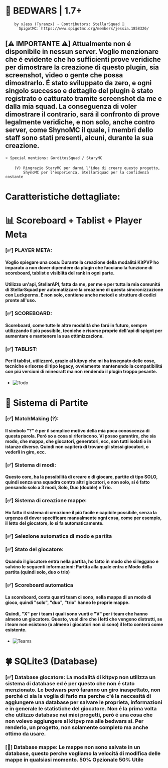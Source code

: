 # 🛌 BEDWARS | 1.7+
		by xJess (Tyranzx) - Contributors: StellarSquad 🎲
  	      SpigotMC: https://www.spigotmc.org/members/jessia.1858326/
    
## [**⚠ IMPORTANTE ⚠**] Attualmente non é disponibile in nessun server. Voglio menzionare che é evidente che ho sufficienti prove veridiche per dimostrare la creazione di questo plugin, sia screenshot, video o gente che possa dimostrarlo. É stato sviluppato da zero, e ogni singolo successo e dettaglio del plugin è stato registrato o catturato tramite screenshot da me e dalla mia squad. La conseguenza di voler dimostrare il contrario, sará il confronto di prove legalmente veridiche, e non solo, anche contro server, come ShynoMC il quale, i membri dello staff sono stati presenti, alcuni, durante la sua creazione.

	⭐ Special mentions: GorditosSquad / StaryMC
 
   		(V) Ringrazio StaryMC per darmi l'idea di creare questo progetto,
     		ShynoMC per l'esperienza, StellarSquad per la confidenza costante

# Caratteristiche dettagliate:

# 📊 Scoreboard + Tablist + Player Meta 
  ### [✅] **PLAYER META**: 
  #### Voglio spiegare una cosa: Durante la creazione della modalitá KitPVP ho imparato a non dover dipendere da plugin che facciano la funzione di scoreboard, tablist e visiblitá del rank in ogni parte.
  #### Utilizzo un'api, StellarAPI, fatta da me, per me e per tutta la mia comunitá di StellarSquad per automatizzare la creazione di questa sincronizzazione con Luckperms. E non solo, contiene anche metodi e strutture di codici pronte all'uso.
  ### [✅] **SCOREBOARD**: 
  #### Scoreboard, come tutte le altre modalitá che faró in futuro, sempre utilizzando il piú possibile, tecniche e risorse proprie dell'api di spigot per aumentare e mantenere la sua ottimizzazione. 
  ### [✅] **TABLIST**:
  #### Per il tablist, utilizzeró, grazie al kitpvp che mi ha insegnato delle cose, tecniche e risorse di tipo legacy, ovviamente mantenendo la compatibilitá con piú versioni di minecraft ma non rendendo il plugin troppo pesante. 
  -  ![Todo](https://github.com/Tyranzx/Minecraft_Development/assets/70720366/18de7e1b-b87e-4069-b33f-38198e96e55f)

# 🎲 Sistema di Partite
 ### [✅] MatchMaking (?):
 #### Il simbolo "?" é per il semplice motivo della mia poca conoscenza di questa parola. Peró so a cosa si riferiscono. Vi posso garantire, che sia modo, che mappa, che giocatori, generatori, ecc, son tutti isolati o in istanze diverse. Quindi non capiterá di trovare gli stessi giocatori, o vederli in giro, ecc.
 ### [✅] Sistema di modi:
 #### Questo core, ha la possibilitá di creare e di giocare, partite di tipo **SOLO**, quindi senza una squadra contro altri giocatori, e non solo, si é fatto pensando solo a 3 modi, Solo, Duo (double) e Trio.
 ### [✅] Sistema di creazione mappe: 
 #### Ho fatto il sistema di creazione il piú facile e capibile possibile, senza la urgenza di dover specificare manualmente ogni cosa, come per esempio, il letto del giocatore, lo si fa automaticamente.
 ### [✅] Selezione automatica di modo e partita
 ### [✅] Stato del giocatore:
 #### Quando il giocatore entra nella partita, ho fatto in modo che si leggano e salvino le seguenti informazioni: Partita alla quale entra e Modo della partita (quindi solo, duo o trio)
 ### [✅] Scoreboard automatica
 #### La scoreboard, conta quanti team ci sono, nella mappa di un modo di gioco, quindi "solo", "duo", "trio" hanno le proprie mappe.
 #### Quindi, "X" per i team i quali sono vuoti e "V" per i team che hanno almeno un giocatore. Questo, vuol dire che i letti che vengono distrutti, se i team non esistono (o almeno i giocatori non ci sono) il letto conterá come esistente.
 - ![Teams](https://github.com/Tyranzx/Minecraft_Development/assets/70720366/d3b0df96-0c80-4798-92e4-b73fe22e9697)

 # 🍀 SQLite3 (Database)
 ### [✅] Database giocatore: La modalitá di kitpvp non utilizza un sistema di database ed é per questo che non é stato menzionato. Le bedwars peró faranno un giro inaspettato, non perché ci sia la voglia di farlo ma perche c'é la neccesitá di aggiungere una database per salvare le proprieta, informazioni e in generale le statistiche del giocatore. Non é la prima volta che utilizzo database nei miei progetti, peró é una cosa che non volevo aggiungere al kitpvp ma alle bedwars si. Per renderlo, un progetto, non solamente completo ma anche ottimo da usare.
 ### [🔴] Database mappe:  Le mappe non sono salvate in un database, questo perche vogliamo la velocitá di modifica delle mappe in qualsiasi momento. 50% Opzionale 50% Utile
